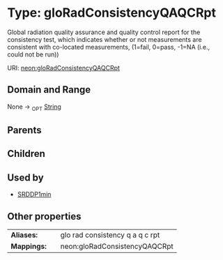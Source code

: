 
# Type: gloRadConsistencyQAQCRpt


Global radiation quality assurance and quality control report for the consistency test, which indicates whether or not measurements are consistent with co-located measurements, (1=fail, 0=pass, -1=NA (i.e., could not be run))

URI: [neon:gloRadConsistencyQAQCRpt](https://data.neonscience.org/gloRadConsistencyQAQCRpt)


## Domain and Range

None ->  <sub>OPT</sub> [String](types/String.md)

## Parents


## Children


## Used by

 * [SRDDP1min](SRDDP1min.md)

## Other properties

|  |  |  |
| --- | --- | --- |
| **Aliases:** | | glo rad consistency q a q c rpt |
| **Mappings:** | | neon:gloRadConsistencyQAQCRpt |

